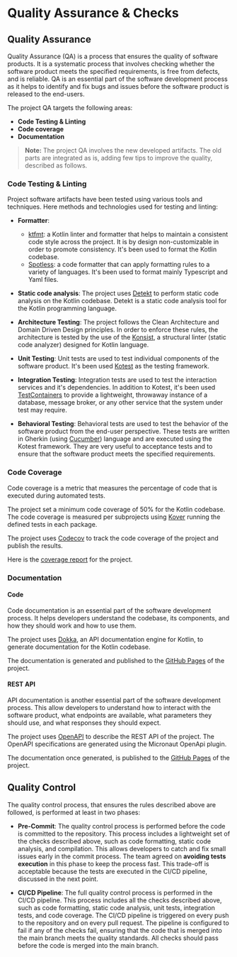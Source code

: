 # Quality Assurance & Checks

## Quality Assurance

Quality Assurance (QA) is a process that ensures the quality of software products.
It is a systematic process that involves checking whether the software product meets the specified requirements, is free from defects, and is reliable.
QA is an essential part of the software development process as it helps to identify and fix bugs and issues before the software product is released to the end-users.

The project QA targets the following areas:

- **Code Testing & Linting**
- **Code coverage**
- **Documentation**

> **Note:** The project QA involves the new developed artifacts. The old parts are integrated as is, adding few tips to improve the quality, described as follows.

### Code Testing & Linting

Project software artifacts have been tested using various tools and techniques.
Here methods and technologies used for testing and linting:

- **Formatter**:
    - [ktfmt](https://github.com/facebook/ktfmt): a Kotlin linter and formatter that helps to maintain a consistent code style across the project. It is by design non-customizable in order to promote consistency. It's been used to format the Kotlin codebase.
    - [Spotless](https://github.com/diffplug/spotless): a code formatter that can apply formatting rules to a variety of languages. It's been used to format mainly Typescript and Yaml files.

- **Static code analysis**: The project uses [Detekt](https://detekt.github.io/detekt/) to perform static code analysis on the Kotlin codebase. Detekt is a static code analysis tool for the Kotlin programming language.

- **Architecture Testing**: The project follows the Clean Architecture and Domain Driven Design principles. In order to enforce these rules, the architecture is tested by the use of the [Konsist](https://docs.konsist.lemonappdev.com), a structural linter (static code analyzer) designed for Kotlin language.

- **Unit Testing**: Unit tests are used to test individual components of the software product. It's been used [Kotest](https://kotest.io) as the testing framework.

- **Integration Testing**: Integration tests are used to test the interaction services and it's dependencies. In addition to Kotest, it's been used [TestContainers](https://www.testcontainers.org) to provide a lightweight, throwaway instance of a database, message broker, or any other service that the system under test may require.

- **Behavioral Testing**: Behavioral tests are used to test the behavior of the software product from the end-user perspective.
These tests are written in Gherkin (using [Cucumber](https://cucumber.io)) language and are executed using the Kotest framework.
They are very useful to acceptance tests and to ensure that the software product meets the specified requirements.

### Code Coverage

Code coverage is a metric that measures the percentage of code that is executed during automated tests.

The project set a minimum code coverage of 50% for the Kotlin codebase.
The code coverage is measured per subprojects using [Kover](https://github.com/Kotlin/kotlinx-kover) running the defined tests in each package.

The project uses [Codecov](https://codecov.io) to track the code coverage of the project and publish the results.

Here is the [coverage report](https://app.codecov.io/gh/zucchero-sintattico/piper-kt) for the project.

### Documentation

#### Code

Code documentation is an essential part of the software development process.
It helps developers understand the codebase, its components, and how they should work and how to use them.

The project uses [Dokka](https://github.com/Kotlin/dokka), an API documentation engine for Kotlin, to generate documentation for the Kotlin codebase.

The documentation is generated and published to the [GitHub Pages](https://zucchero-sintattico.github.io/piper-kt/docs/) of the project.

#### REST API

API documentation is another essential part of the software development process.
This allow developers to understand how to interact with the software product, what endpoints are available, what parameters they should use, and what responses they should expect.

The project uses [OpenAPI](https://swagger.io/specification/) to describe the REST API of the project.
The OpenAPI specifications are generated using the Micronaut OpenApi plugin.

The documentation once generated, is published to the [GitHub Pages](https://zucchero-sintattico.github.io/piper-kt/openapi/) of the project.

## Quality Control

The quality control process, that ensures the rules described above are followed, is performed at least in two phases:

- **Pre-Commit**: The quality control process is performed before the code is committed to the repository. This process includes a lightweight set of the checks described above, such as code formatting, static code analysis, and compilation. This allows developers to catch and fix small issues early in the commit process. The team agreed on **avoiding tests execution** in this phase to keep the process fast. This trade-off is acceptable because the tests are executed in the CI/CD pipeline, discussed in the next point.

- **CI/CD Pipeline**: The full quality control process is performed in the CI/CD pipeline. This process includes all the checks described above, such as code formatting, static code analysis, unit tests, integration tests, and code coverage. The CI/CD pipeline is triggered on every push to the repository and on every pull request. The pipeline is configured to fail if any of the checks fail, ensuring that the code that is merged into the main branch meets the quality standards. All checks should pass before the code is merged into the main branch.
